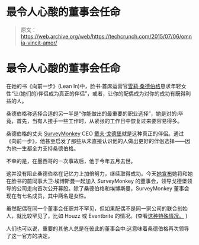 # 最令人心酸的董事会任命

> 原文：<https://web.archive.org/web/https://techcrunch.com/2015/07/06/omnia-vincit-amor/>

# 最令人心酸的董事会任命

在她的书《向前一步》(Lean In)中，脸书·首席运营官[雪莉·桑德伯格](https://web.archive.org/web/20230326200005/https://www.crunchbase.com/person/sheryl-sandberg)恳求年轻女性“让(她们的)伴侣成为真正的伴侣”，或者，让你的配偶成为对你的成功有既得利益的人。

桑德伯格称选择合适的另一半是“你能做出的最重要的职业选择”，她是对的:毕竟，首先，当有人接手一些工作时，从紧张的工作日中恢复过来要容易得多。

桑德伯格的丈夫 [SurveyMonkey](https://web.archive.org/web/20230326200005/https://www.surveymonkey.com/) CEO [戴夫·戈德堡](https://web.archive.org/web/20230326200005/https://www.crunchbase.com/person/dave-goldberg)就是这种真正的伴侣。通过《向前一步》，他甚至启发了那些从未直接认识他的人做出更好的伴侣选择——因为他一生都全力支持桑德伯格。

不幸的是，在墨西哥的一次事故后，他于今年五月去世。

这并没有阻止桑德伯格在记忆力上加倍努力，继续取得成功。今天[她宣布](https://web.archive.org/web/20230326200005/http://www.businesswire.com/news/home/20150706005870/en/SurveyMonkey-Appoints-Members-Board-Directors#.VZtxahNVikp)她将和她在脸书的前同事大卫·埃博斯曼一起加入 SurveyMonkey 的董事会，领导戈德堡领导的公司走向首次公开募股。除了桑德伯格和埃博斯曼，SurveyMonkey 董事会现在有七名成员，其中两名是女性。

虽然配偶在同一个董事会任职并不罕见，但如果配偶不是同一家公司的联合创始人，就比较罕见了，比如 Houzz 或 Eventbrite 的情况。(查看[这种特殊情况。](https://web.archive.org/web/20230326200005/http://www.ft.com/intl/cms/s/0/87b26fa8-ef32-11e4-a6d2-00144feab7de.html#axzz3fBKGtN00) )[](https://web.archive.org/web/20230326200005/http://www.ft.com/intl/cms/s/0/87b26fa8-ef32-11e4-a6d2-00144feab7de.html#axzz3fBKGtN00)

人们也可以说，重要的其他人总是在彼此的董事会中:这意味着桑德伯格再次领导了这一官方的决定。